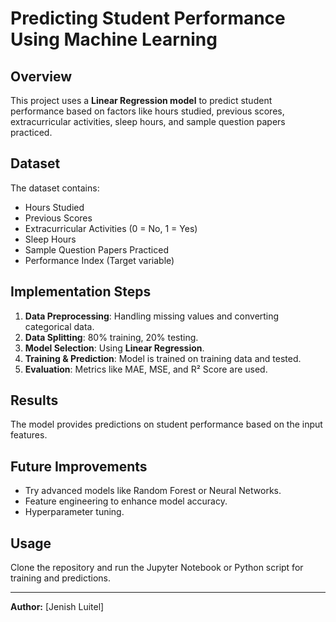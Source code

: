 # Predicting Student Performance Using Machine Learning

## Overview
This project uses a **Linear Regression model** to predict student performance based on factors like hours studied, previous scores, extracurricular activities, sleep hours, and sample question papers practiced.

## Dataset
The dataset contains:
- Hours Studied
- Previous Scores
- Extracurricular Activities (0 = No, 1 = Yes)
- Sleep Hours
- Sample Question Papers Practiced
- Performance Index (Target variable)

## Implementation Steps
1. **Data Preprocessing**: Handling missing values and converting categorical data.
2. **Data Splitting**: 80% training, 20% testing.
3. **Model Selection**: Using **Linear Regression**.
4. **Training & Prediction**: Model is trained on training data and tested.
5. **Evaluation**: Metrics like MAE, MSE, and R² Score are used.

## Results
The model provides predictions on student performance based on the input features.

## Future Improvements
- Try advanced models like Random Forest or Neural Networks.
- Feature engineering to enhance model accuracy.
- Hyperparameter tuning.

## Usage
Clone the repository and run the Jupyter Notebook or Python script for training and predictions.

---
**Author:** [Jenish Luitel]  


